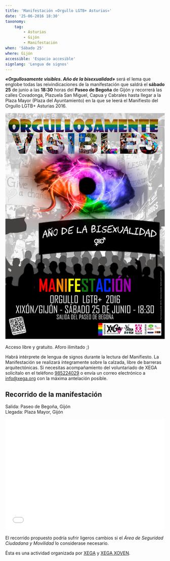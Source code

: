 ```yaml
---
title: 'Manifestación «Orgullo LGTB+ Asturias»'
date: '25-06-2016 18:30'
taxonomy:
    tag:
        - Asturias
        - Gijón
        - Manifestación
when: 'Sábado 25'
where: Gijón
accessible: 'Espacio accesible'
signlang: 'Lengua de signos'
---
```


_**«Orgullosamente visibles. Año de la bisexualidad»**_ será el lema que englobe todas las reivindicaciones de la manifestación que saldrá el **sábado 25** de junio a las **18:30** horas del **Paseo de Begoña** de Gijón y recorrerá las calles Covadonga, Plazuela San Miguel, Capua y Cabrales hasta llegar a la Plaza Mayor (Plaza del Ayuntamiento) en la que se leerá el Manifiesto del Orgullo LGTB+ Asturias 2016.

![](0-20160625183000-0001a--cartel_manifestacion_orgullo_gijon_96dpi-xega-spa.jpg)

Acceso libre y gratuito. Aforo ilimitado ;)

Habrá intérprete de lengua de signos durante la lectura del Manifiesto. La Manifestación se realizará íntegramente sobre la calzada, libre de barreras arquitectónicas. Si necesitas acompañamiento del voluntariado de XEGA solicítalo en el teléfono [985224029](tel:+34985224029) o envía un correo electrónico a [info@xega.org](mailto:info@xega.org) con la máxima antelación posible.

Recorrido de la manifestación
-----------------------

<i class="fa fa-map-marker" style="color:#0f0;"></i> Salida: Paseo de Begoña, Gijón  
<i class="fa fa-map-marker" style="color:#f00;"></i> Llegada: Plaza Mayor, Gijón

<iframe width="100%" height="350" frameBorder="0" src="//umap.openstreetmap.fr/es/map/itinerario-orgullo-asturias-2016_91493?scaleControl=false&miniMap=false&scrollWheelZoom=false&zoomControl=true&allowEdit=false&moreControl=true&datalayersControl=true&onLoadPanel=undefined&captionBar=false"></iframe>

El recorrido propuesto podría sufrir ligeros cambios si el _Área de Seguridad Ciudadana y Movilidad_ lo considerase necesario.

Ésta es una actividad organizada por [XEGA](https://xega.org/es/) y [XEGA XOVEN](https://xega.org/es/xega-xoven/).